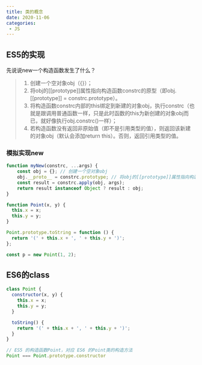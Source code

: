 ```yaml
---
title: 类的概念
date: 2020-11-06
categories:
 - JS
---
```


## ES5的实现

先说说new一个构造函数发生了什么？

> 1. 创建一个空对象obj（{}）；
> 2. 将obj的[[prototype]]属性指向构造函数constrc的原型（即obj.[[prototype]] = constrc.prototype）。
> 3. 将构造函数constrc内部的this绑定到新建的对象obj，执行constrc（也就是跟调用普通函数一样，只是此时函数的this为新创建的对象obj而已，就好像执行obj.constrc()一样）；
> 4. 若构造函数没有返回非原始值（即不是引用类型的值），则返回该新建的对象obj（默认会添加return this）。否则，返回引用类型的值。

### 模拟实现new

```js
function myNew(constrc, ...args) {
    const obj = {}; // 创建一个空对象obj
    obj.__proto__ = constrc.prototype; // 将obj的[[prototype]]属性指向构造函数constrc的原型
    const result = constrc.apply(obj, args);
    return result instanceof Object ? result : obj;
}
```

```js
function Point(x, y) {
  this.x = x;
  this.y = y;
}

Point.prototype.toString = function () {
  return '(' + this.x + ', ' + this.y + ')';
};

const p = new Point(1, 2);
```

## ES6的class

```js
class Point {
  constructor(x, y) {
    this.x = x;
    this.y = y;
  }

  toString() {
    return '(' + this.x + ', ' + this.y + ')';
  }
}

// ES5 的构造函数Point，对应 ES6 的Point类的构造方法
Point === Point.prototype.constructor
```

